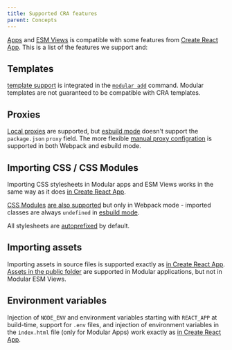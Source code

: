 ```yaml
---
title: Supported CRA features
parent: Concepts
---
```


[Apps](../package-types/app.md) and [ESM Views](../package-types/esm-view.md) is
compatible with some features from
[Create React App](https://create-react-app.dev). This is a list of the features
we support and:

## Templates

[template support](../package-types/template.md) is integrated in the
[`modular add`](../commands/add.md) command. Modular templates are not
guaranteed to be compatible with CRA templates.

## Proxies

[Local proxies](https://create-react-app.dev/docs/proxying-api-requests-in-development/)
are supported, but [esbuild mode](../configuration.md) doesn't support the
`package.json` `proxy` field. The more flexible
[manual proxy configration](https://create-react-app.dev/docs/proxying-api-requests-in-development/#configuring-the-proxy-manually)
is supported in both Webpack and esbuild mode.

## Importing CSS / CSS Modules

Importing CSS stylesheets in Modular apps and ESM Views works in the same way as
it does
[in Create React App](https://create-react-app.dev/docs/adding-a-stylesheet).

[CSS Modules](https://github.com/css-modules/css-modules)
[are also supported](https://create-react-app.dev/docs/adding-a-css-modules-stylesheet)
but only in Webpack mode - imported classes are always `undefined` in
[esbuild mode](../configuration.md/#usemodularesbuild).

All stylesheets are
[autoprefixed](https://create-react-app.dev/docs/post-processing-css) by
default.

## Importing assets

Importing assets in source files is supported exactly as
[in Create React App](https://create-react-app.dev/docs/adding-a-stylesheet).
[Assets in the public folder](https://create-react-app.dev/docs/using-the-public-folder)
are supported in Modular applications, but not in Modular ESM Views.

## Environment variables

Injection of `NODE_ENV` and environment variables starting with `REACT_APP` at
build-time, support for `.env` files, and injection of environment variables in
the `index.html` file (only for Modular Apps) work exactly as
[in Create React App](https://create-react-app.dev/docs/adding-custom-environment-variables).

